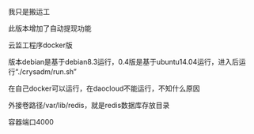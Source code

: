 我只是搬运工

此版本增加了自动提现功能

云监工程序docker版

版本debian是基于debian8.3运行，0.4版是基于ubuntu14.04运行，进入后运行“./crysadm/run.sh”

在自己docker可以运行，在daocloud不能运行，不知什么原因

外接卷路径/var/lib/redis，就是redis数据库存放目录

容器端口4000
